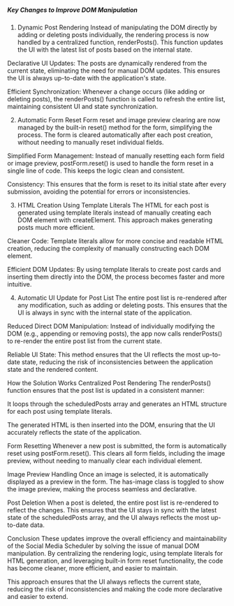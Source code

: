##### Key Changes to Improve DOM Manipulation

1. Dynamic Post Rendering
   Instead of manipulating the DOM directly by adding or deleting posts individually, the rendering process is now handled by a centralized function, renderPosts(). This function updates the UI with the latest list of posts based on the internal state.

Declarative UI Updates: The posts are dynamically rendered from the current state, eliminating the need for manual DOM updates. This ensures the UI is always up-to-date with the application's state.

Efficient Synchronization: Whenever a change occurs (like adding or deleting posts), the renderPosts() function is called to refresh the entire list, maintaining consistent UI and state synchronization.

2. Automatic Form Reset
   Form reset and image preview clearing are now managed by the built-in reset() method for the form, simplifying the process. The form is cleared automatically after each post creation, without needing to manually reset individual fields.

Simplified Form Management: Instead of manually resetting each form field or image preview, postForm.reset() is used to handle the form reset in a single line of code. This keeps the logic clean and consistent.

Consistency: This ensures that the form is reset to its initial state after every submission, avoiding the potential for errors or inconsistencies.

3. HTML Creation Using Template Literals
   The HTML for each post is generated using template literals instead of manually creating each DOM element with createElement. This approach makes generating posts much more efficient.

Cleaner Code: Template literals allow for more concise and readable HTML creation, reducing the complexity of manually constructing each DOM element.

Efficient DOM Updates: By using template literals to create post cards and inserting them directly into the DOM, the process becomes faster and more intuitive.

4. Automatic UI Update for Post List
   The entire post list is re-rendered after any modification, such as adding or deleting posts. This ensures that the UI is always in sync with the internal state of the application.

Reduced Direct DOM Manipulation: Instead of individually modifying the DOM (e.g., appending or removing posts), the app now calls renderPosts() to re-render the entire post list from the current state.

Reliable UI State: This method ensures that the UI reflects the most up-to-date state, reducing the risk of inconsistencies between the application state and the rendered content.

How the Solution Works
Centralized Post Rendering
The renderPosts() function ensures that the post list is updated in a consistent manner:

It loops through the scheduledPosts array and generates an HTML structure for each post using template literals.

The generated HTML is then inserted into the DOM, ensuring that the UI accurately reflects the state of the application.

Form Resetting
Whenever a new post is submitted, the form is automatically reset using postForm.reset(). This clears all form fields, including the image preview, without needing to manually clear each individual element.

Image Preview Handling
Once an image is selected, it is automatically displayed as a preview in the form. The has-image class is toggled to show the image preview, making the process seamless and declarative.

Post Deletion
When a post is deleted, the entire post list is re-rendered to reflect the changes. This ensures that the UI stays in sync with the latest state of the scheduledPosts array, and the UI always reflects the most up-to-date data.

Conclusion
These updates improve the overall efficiency and maintainability of the Social Media Scheduler by solving the issue of manual DOM manipulation. By centralizing the rendering logic, using template literals for HTML generation, and leveraging built-in form reset functionality, the code has become cleaner, more efficient, and easier to maintain.

This approach ensures that the UI always reflects the current state, reducing the risk of inconsistencies and making the code more declarative and easier to extend.
